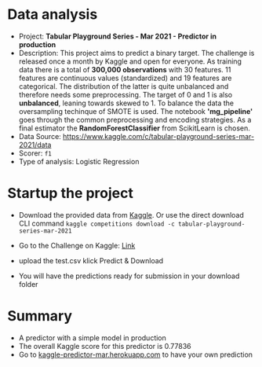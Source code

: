 # Data analysis
- Project: **Tabular Playground Series - Mar 2021 - Predictor in production**
- Description: This project aims to predict a binary target. The challenge is released once a month by Kaggle and open for everyone. As training data there is a total of **300,000 observations** with 30 features. 11 features are continuous values (standardized) and 19 features are categorical. The distribution of the latter is quite unbalanced and therefore needs some preprocessing. The target of 0 and 1 is also **unbalanced**, leaning towards skewed to 1. To balance the data the oversampling techinque of SMOTE is used. The notebook **'mg_pipeline'** goes through the common preprocessing and encoding strategies. As a final estimator the **RandomForestClassifier** from ScikitLearn is chosen.
- Data Source: https://www.kaggle.com/c/tabular-playground-series-mar-2021/data
- Scorer: ```f1```
- Type of analysis: Logistic Regression


# Startup the project

- Download the provided data from [Kaggle](https://www.kaggle.com/c/tabular-playground-series-mar-2021/data). Or use the direct download CLI command ```kaggle competitions download -c tabular-playground-series-mar-2021```

- Go to the Challenge on Kaggle: <a href="https://www.kaggle.com/c/tabular-playground-series-mar-2021">Link</a>
- upload the test.csv klick Predict & Download
- You will have the predictions ready for submission in your download folder

# Summary
- A predictor with a simple model in production
- The overall Kaggle score for this predictor is 0.77836
- Go to <a href="kaggle-predictor-mar.herokuapp.com">kaggle-predictor-mar.herokuapp.com</a> to have your own prediction
